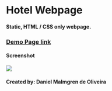 ﻿# Hotel Webpage
 
 #### Static, HTML / CSS only webpage. 
 
 ### <a href="https://danmalmx.github.io/Hotel_webpage">Demo Page link </a>
 
 #### Screenshot

 <img src="https://media.giphy.com/media/bFcxk4gFdey7lJ9C0L/giphy.gif">
 
 #### Created by: Daniel Malmgren de Oliveira
